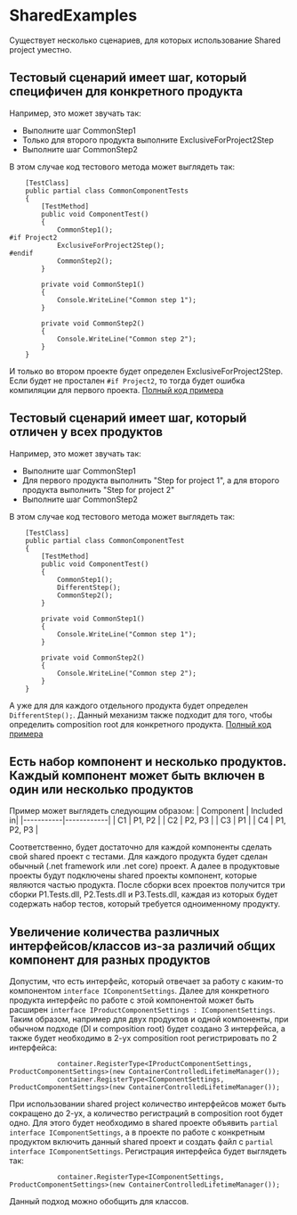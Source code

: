 # SharedExamples

Существует несколько сценариев, для которых использование Shared project уместно.

## Тестовый сценарий имеет шаг, который специфичен для конкретного продукта

Например, это может звучать так:
* Выполните шаг CommonStep1
* Только для второго продукта выполните ExclusiveForProject2Step
* Выполните шаг CommonStep2

В этом случае код тестового метода может выглядеть так:
```
    [TestClass]
    public partial class CommonComponentTests
    {
        [TestMethod]
        public void ComponentTest()
        {
            CommonStep1();
#if Project2
            ExclusiveForProject2Step();
#endif
            CommonStep2();
        }

        private void CommonStep1()
        {
            Console.WriteLine("Common step 1");
        }

        private void CommonStep2()
        {
            Console.WriteLine("Common step 2");
        }
    }
```

И только во втором проекте будет определен ExclusiveForProject2Step. Если будет не простален ``` #if Project2 ```, то тогда будет ошибка компиляции для первого проекта.
[Полный код примера](https://github.com/Viridovics/SharedExamples/tree/master/AdditionalStepExample)

## Тестовый сценарий имеет шаг, который отличен у всех продуктов

Например, это может звучать так:
* Выполните шаг CommonStep1
* Для первого продукта выполнить "Step for project 1", а для второго продукта выполнить "Step for project 2"
* Выполните шаг CommonStep2

В этом случае код тестового метода может выглядеть так:
```
    [TestClass]
    public partial class CommonComponentTest
    {
        [TestMethod]
        public void ComponentTest()
        {
            CommonStep1();
            DifferentStep();
            CommonStep2();
        }

        private void CommonStep1()
        {
            Console.WriteLine("Common step 1");
        }

        private void CommonStep2()
        {
            Console.WriteLine("Common step 2");
        }
    }
```

А уже для для каждого отдельного продукта будет определен ``` DifferentStep(); ```. Данный механизм также подходит для того, чтобы определить composition root для конкретного продукта.
[Полный код примера](https://github.com/Viridovics/SharedExamples/tree/master/DifferentStepExample)

## Есть набор компонент и несколько продуктов. Каждый компонент может быть включен в один или несколько продуктов

Пример может выглядеть следующим образом:
| Component | Included in|
|-----------|------------|
| C1        | P1, P2     |
| C2        | P2, P3     |
| C3        | P1         |
| C4        | P1, P2, P3 |

Соответственно, будет достаточно для каждой компоненты сделать свой shared проект с тестами. Для каждого продукта будет сделан обычный (.net framework или .net core) проект. А далее в продуктовые проекты будут подключены shared проекты компонент, которые являются частью продукта. После сборки всех проектов получится три сборки P1.Tests.dll, P2.Tests.dll и P3.Tests.dll, каждая из которых будет содержать набор тестов, который требуется одноименному продукту. 

## Увеличение количества различных интерфейсов/классов из-за различий общих компонент для разных продуктов

Допустим, что есть интерфейс, который отвечает за работу с каким-то компонентом ``` interface IComponentSettings ```. Далее для конкретного продукта интерфейс по работе с этой компонентой может быть расширен ``` interface IProductComponentSettings : IComponentSettings ```. Таким образом, например для двух продуктов и одной компоненты, при обычном подходе (DI и composition root) будет создано 3 интерфейса, а также будет необходимо в 2-ух composition root регистрировать по 2 интерфейса:
```
            container.RegisterType<IProductComponentSettings, ProductComponentSettings>(new ContainerControlledLifetimeManager());
            container.RegisterType<IComponentSettings, ProductComponentSettings>(new ContainerControlledLifetimeManager());
```

При использовании shared project количество интерфейсов может быть сокращено до 2-ух, а количество регистраций в composition root будет одно. Для этого будет необходимо в shared проекте объявить ``` partial interface IComponentSettings ```, а в проекте по работе с конкретным продуктом включить данный shared проект и создать файл с ``` partial interface IComponentSettings ```. Регистрация интерфейса будет выглядеть так:
```
            container.RegisterType<IComponentSettings, ProductComponentSettings>(new ContainerControlledLifetimeManager());
```
Данный подход можно обобщить для классов.
